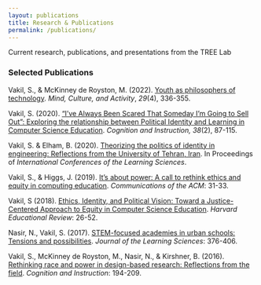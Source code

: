 ```yaml
---
layout: publications
title: Research & Publications
permalink: /publications/
---
```


Current research, publications, and presentations from the TREE Lab

### Selected Publications

<p>Vakil, S., &amp; McKinney de Royston, M. (2022). <a href="https://www.tandfonline.com/doi/full/10.1080/10749039.2022.2066134?casa_token=zQIv-GkAAFoAAAAA%3A2QBo_ch9iv_FuL8MqTMxRv29KQIcPO7I5jPfWeqz8apByitMkH95QiS2t3q0J7vz-QnR56oucyWb2w">Youth as philosophers of technology</a>. <i>Mind, Culture, and Activity</i>, <i>29</i>(4), 336-355.</p>
<p>Vakil, S. (2020). <a href="https://www.tandfonline.com/doi/abs/10.1080/07370008.2020.1730374">“I’ve Always Been Scared That Someday I’m Going to Sell Out”: Exploring the relationship between Political Identity and Learning in Computer Science Education</a>. <em>Cognition and Instruction, 38</em>(2), 87-115.</p>
<p>Vakil, S. &amp; Elham, B. (2020). <a href="https://sites.northwestern.edu/sepehrvakil/files/2021/03/theorizingpoliticsofIdentityIran_VakilBeheshti.pdf">Theorizing the politics of identity in engineering: Reflections from the University of Tehran, Iran</a>. In Proceedings of <em>International Conferences of the Learning Sciences</em>. </p>
<p><span class="smallcopy">Vakil, S., &amp; Higgs, J. (2019). <a href="https://cacm.acm.org/magazines/2019/3/234921-its-about-power/fulltext?mobile=false" target="_blank" rel="noopener noreferrer">It&#8217;s about power: A call to rethink ethics and equity in computing education</a>. </span><span class="smallcopy"><i>Communications of the ACM</i>: 31-33</span>.</p>
<p><span class="smallcopy">Vakil, S (2018). <a href="http://hepg.org/her-home/issues/harvard-educational-review-volume-88-number-1/herarticle/ethics,-identity,-and-political-vision" target="_blank" rel="noopener noreferrer">Ethics, Identity, and Political Vision: Toward a Justice-Centered Approach to Equity in Computer Science Education</a>.</span> <span class="smallcopy"><i>Harvard Educational Review</i>: 26-52</span>.</p>
<p><span class="smallcopy">Nasir, N., Vakil, S. (2017). <a href="https://www.tandfonline.com/doi/abs/10.1080/10508406.2017.1314215" target="_blank" rel="noopener noreferrer">STEM-focused academies in urban schools: Tensions and possibilities</a>.</span> <span class="smallcopy"><i>Journal of the Learning Sciences</i>: 376-406</span>.</p>
<p><span class="smallcopy">Vakil, S., McKinney de Royston, M., Nasir, N., &amp; Kirshner, B. (2016). <a href="https://www.tandfonline.com/doi/abs/10.1080/07370008.2016.1169817" target="_blank" rel="noopener noreferrer">Rethinking race and power in design-based research: Reflections from the field</a>.</span> <span class="smallcopy"><i>Cognition and Instruction</i>: 194-209</span>.</p></div></section>
